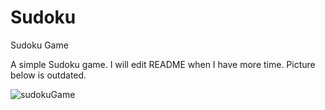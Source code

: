 # Sudoku
Sudoku Game

A simple Sudoku game. I will edit README when I have more time.
Picture below is outdated.

![sudokuGame](https://i.gyazo.com/1edcb6ce21bae252f38c827f13b3c2a0.png)
